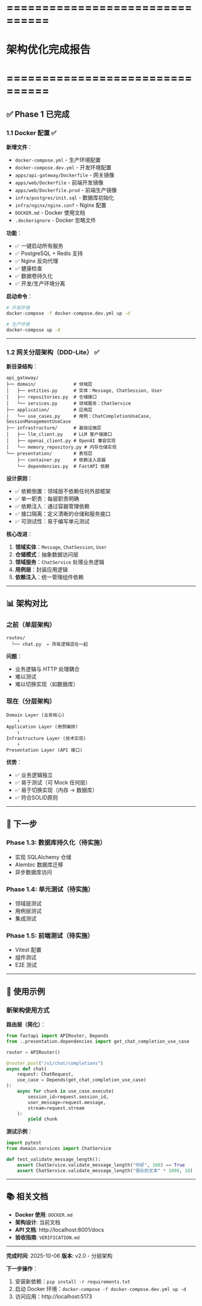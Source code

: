 # ================================
# 架构优化完成报告
# ================================

## ✅ Phase 1 已完成

### 1.1 Docker 配置 ✅

**新增文件**：
- `docker-compose.yml` - 生产环境配置
- `docker-compose.dev.yml` - 开发环境配置
- `apps/api-gateway/Dockerfile` - 网关镜像
- `apps/web/Dockerfile` - 前端开发镜像
- `apps/web/Dockerfile.prod` - 前端生产镜像
- `infra/postgres/init.sql` - 数据库初始化
- `infra/nginx/nginx.conf` - Nginx 配置
- `DOCKER.md` - Docker 使用文档
- `.dockerignore` - Docker 忽略文件

**功能**：
- ✅ 一键启动所有服务
- ✅ PostgreSQL + Redis 支持
- ✅ Nginx 反向代理
- ✅ 健康检查
- ✅ 数据卷持久化
- ✅ 开发/生产环境分离

**启动命令**：
```bash
# 开发环境
docker-compose -f docker-compose.dev.yml up -d

# 生产环境
docker-compose up -d
```

---

### 1.2 网关分层架构（DDD-Lite） ✅

**新目录结构**：
```
api_gateway/
├── domain/              # 领域层
│   ├── entities.py      # 实体：Message, ChatSession, User
│   ├── repositories.py  # 仓储接口
│   └── services.py      # 领域服务：ChatService
├── application/         # 应用层
│   └── use_cases.py     # 用例：ChatCompletionUseCase, SessionManagementUseCase
├── infrastructure/      # 基础设施层
│   ├── llm_client.py    # LLM 客户端接口
│   ├── openai_client.py # OpenAI 兼容实现
│   └── memory_repository.py # 内存仓储实现
└── presentation/        # 表现层
    ├── container.py     # 依赖注入容器
    └── dependencies.py  # FastAPI 依赖
```

**设计原则**：
- ✅ 依赖倒置：领域层不依赖任何外部框架
- ✅ 单一职责：每层职责明确
- ✅ 依赖注入：通过容器管理依赖
- ✅ 接口隔离：定义清晰的仓储和服务接口
- ✅ 可测试性：易于编写单元测试

**核心改进**：
1. **领域实体**：`Message`, `ChatSession`, `User`
2. **仓储模式**：抽象数据访问层
3. **领域服务**：`ChatService` 处理业务逻辑
4. **用例层**：封装应用逻辑
5. **依赖注入**：统一管理组件依赖

---

## 📊 架构对比

### 之前（单层架构）
```
routes/
  └── chat.py  ← 所有逻辑混在一起
```

**问题**：
- 业务逻辑与 HTTP 处理耦合
- 难以测试
- 难以切换实现（如数据库）

### 现在（分层架构）
```
Domain Layer (业务核心)
    ↓
Application Layer (用例编排)
    ↓
Infrastructure Layer (技术实现)
    ↓
Presentation Layer (API 接口)
```

**优势**：
- ✅ 业务逻辑独立
- ✅ 易于测试（可 Mock 任何层）
- ✅ 易于切换实现（内存 → 数据库）
- ✅ 符合SOLID原则

---

## 🔄 下一步

### Phase 1.3: 数据库持久化（待实施）
- 实现 SQLAlchemy 仓储
- Alembic 数据库迁移
- 异步数据库访问

### Phase 1.4: 单元测试（待实施）
- 领域层测试
- 用例层测试
- 集成测试

### Phase 1.5: 前端测试（待实施）
- Vitest 配置
- 组件测试
- E2E 测试

---

## 📝 使用示例

### 新架构使用方式

**路由层（简化）**：
```python
from fastapi import APIRouter, Depends
from ..presentation.dependencies import get_chat_completion_use_case

router = APIRouter()

@router.post("/v1/chat/completions")
async def chat(
    request: ChatRequest,
    use_case = Depends(get_chat_completion_use_case)
):
    async for chunk in use_case.execute(
        session_id=request.session_id,
        user_message=request.message,
        stream=request.stream
    ):
        yield chunk
```

**测试示例**：
```python
import pytest
from domain.services import ChatService

def test_validate_message_length():
    assert ChatService.validate_message_length("你好", 100) == True
    assert ChatService.validate_message_length("很长的文本" * 1000, 10) == False
```

---

## 📚 相关文档

- **Docker 使用**: `DOCKER.md`
- **架构设计**: 当前文档
- **API 文档**: http://localhost:8001/docs
- **验收指南**: `VERIFICATION.md`

---

**完成时间**: 2025-10-06
**版本**: v2.0 - 分层架构

**下一步操作**：
1. 安装新依赖：`pip install -r requirements.txt`
2. 启动 Docker 环境：`docker-compose -f docker-compose.dev.yml up -d`
3. 访问应用：http://localhost:5173
